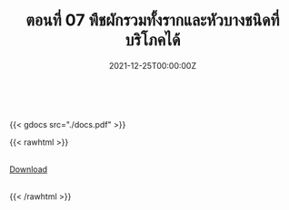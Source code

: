 ﻿---
linktitle: 07  พืชผักรวมทั้งรากและหัวบางชนิดที่บริโภคได้

title:  ตอนที่ 07  พืชผักรวมทั้งรากและหัวบางชนิดที่บริโภคได้
date: "2021-12-25T00:00:00Z"
lastmod: "2021-12-25T00:00:00Z"
draft: false
toc: false 
type: series 
categories: ["พิกัดศุลกากร"]
tags: ["รหัสสถิติ"]
authors: ["admin"]
menu:
  ts_2022:
    parent: รหัสสถิติสินค้า ฉบับปี 2565
    weight: 7

weight: 7
---

<br>

{{< gdocs src="./docs.pdf" >}}


{{< rawhtml >}}
<br>

<br>
<div class="article-tags">
<a class="badge badge-danger" href="./docs.pdf" target="_blank" id="download_files_new">Download</a>

</div>
<br>

{{< /rawhtml >}}
